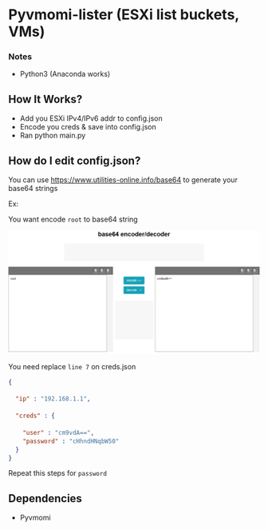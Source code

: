 # Pyvmomi-lister (ESXi list buckets, VMs)



### Notes

- Python3 (Anaconda works)



## How It Works?

- Add you ESXi IPv4/IPv6 addr to config.json
- Encode you creds & save into config.json
- Ran python main.py



## How do I edit config.json?

You can use https://www.utilities-online.info/base64 to generate your base64 strings


Ex:

You want encode ```root``` to base64 string



![Example base64 encode](img/example-root.png)


You need replace ```line 7``` on creds.json

```json
{

  "ip" : "192.168.1.1",
  
  "creds" : {

    "user" : "cm9vdA==",
    "password" : "cHhndHNqbW50"
  }
}
```

Repeat this steps for ```password```


## Dependencies 

- Pyvmomi